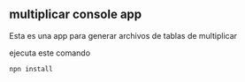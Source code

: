 ## multiplicar console app

Esta es una app para generar archivos de tablas de multiplicar

ejecuta este comando 

```
npn install

```